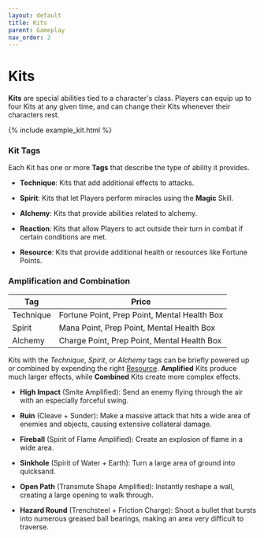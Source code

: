 ```yaml
---
layout: default
title: Kits
parent: Gameplay
nav_order: 2
---
```


# Kits

**Kits** are special abilities tied to a character's class. Players can equip up to four Kits at any given time, and can change their Kits whenever their characters rest.

{% include example_kit.html %}

### Kit Tags

Each Kit has one or more **Tags** that describe the type of ability it provides.

- **Technique**: Kits that add additional effects to attacks.

- **Spirit**: Kits that let Players perform miracles using the **<span style="color: {{ site.mage_color }}">Magic</span>** Skill.

- **Alchemy**: Kits that provide abilities related to alchemy.

- **Reaction**: Kits that allow Players to act outside their turn in combat if certain conditions are met.

- **Resource**: Kits that provide additional health or resources like Fortune Points.

### Amplification and Combination

| Tag       | Price                                        |
| --------- | -------------------------------------------- |
| Technique | Fortune Point, Prep Point, Mental Health Box |
| Spirit    | Mana Point, Prep Point, Mental Health Box    |
| Alchemy   | Charge Point, Prep Point, Mental Health Box  |

Kits with the _Technique_, _Spirit_, or _Alchemy_ tags can be briefly powered up or combined by expending the right [Resource](resources.md). **Amplified** Kits produce much larger effects, while **Combined** Kits create more complex effects.

- **High Impact** (Smite Amplified): Send an enemy flying through the air with an especially forceful swing.

- **Ruin** (Cleave + Sunder): Make a massive attack that hits a wide area of enemies and objects, causing extensive collateral damage.

- **Fireball** (Spirit of Flame Amplified): Create an explosion of flame in a wide area.

- **Sinkhole** (Spirit of Water + Earth): Turn a large area of ground into quicksand.

- **Open Path** (Transmute Shape Amplified): Instantly reshape a wall, creating a large opening to walk through.

- **Hazard Round** (Trenchsteel + Friction Charge): Shoot a bullet that bursts into numerous greased ball bearings, making an area very difficult to traverse.
